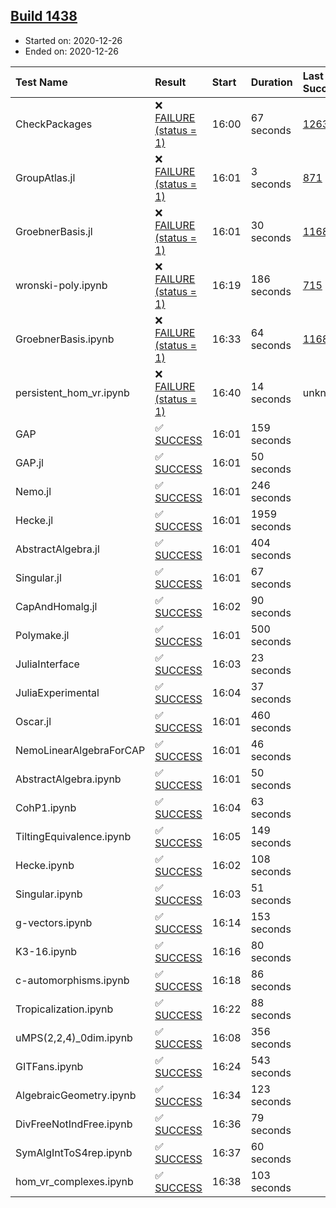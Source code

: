## [Build 1438](https://oscarci.mathematik.uni-kl.de/job/oscar-stable/1438/)

* Started on: 2020-12-26
* Ended on: 2020-12-26

| Test Name    | Result | Start | Duration | Last Success | First Failure |
|:-------------|:-------|:------|:---------|:-------------|:--------------|
| CheckPackages | ❌ [FAILURE (status = 1)](https://oscarci.mathematik.uni-kl.de/job/oscar-stable/1438/artifact/logs/build-1438/CheckPackages.log) | 16:00 | 67 seconds | [1263](https://oscarci.mathematik.uni-kl.de/job/oscar-stable/1263/) | [1264](https://oscarci.mathematik.uni-kl.de/job/oscar-stable/1264/) |
| GroupAtlas.jl | ❌ [FAILURE (status = 1)](https://oscarci.mathematik.uni-kl.de/job/oscar-stable/1438/artifact/logs/build-1438/GroupAtlas.jl.log) | 16:01 | 3 seconds | [871](https://oscarci.mathematik.uni-kl.de/job/oscar-stable/871/) | [872](https://oscarci.mathematik.uni-kl.de/job/oscar-stable/872/) |
| GroebnerBasis.jl | ❌ [FAILURE (status = 1)](https://oscarci.mathematik.uni-kl.de/job/oscar-stable/1438/artifact/logs/build-1438/GroebnerBasis.jl.log) | 16:01 | 30 seconds | [1168](https://oscarci.mathematik.uni-kl.de/job/oscar-stable/1168/) | [1169](https://oscarci.mathematik.uni-kl.de/job/oscar-stable/1169/) |
| wronski-poly.ipynb | ❌ [FAILURE (status = 1)](https://oscarci.mathematik.uni-kl.de/job/oscar-stable/1438/artifact/logs/build-1438/wronski-poly.ipynb.log) | 16:19 | 186 seconds | [715](https://oscarci.mathematik.uni-kl.de/job/oscar-stable/715/) | [716](https://oscarci.mathematik.uni-kl.de/job/oscar-stable/716/) |
| GroebnerBasis.ipynb | ❌ [FAILURE (status = 1)](https://oscarci.mathematik.uni-kl.de/job/oscar-stable/1438/artifact/logs/build-1438/GroebnerBasis.ipynb.log) | 16:33 | 64 seconds | [1168](https://oscarci.mathematik.uni-kl.de/job/oscar-stable/1168/) | [1169](https://oscarci.mathematik.uni-kl.de/job/oscar-stable/1169/) |
| persistent_hom_vr.ipynb | ❌ [FAILURE (status = 1)](https://oscarci.mathematik.uni-kl.de/job/oscar-stable/1438/artifact/logs/build-1438/persistent_hom_vr.ipynb.log) | 16:40 | 14 seconds | unknown | unknown |
| GAP | ✅ [SUCCESS](https://oscarci.mathematik.uni-kl.de/job/oscar-stable/1438/artifact/logs/build-1438/GAP.log) | 16:01 | 159 seconds |  |  |
| GAP.jl | ✅ [SUCCESS](https://oscarci.mathematik.uni-kl.de/job/oscar-stable/1438/artifact/logs/build-1438/GAP.jl.log) | 16:01 | 50 seconds |  |  |
| Nemo.jl | ✅ [SUCCESS](https://oscarci.mathematik.uni-kl.de/job/oscar-stable/1438/artifact/logs/build-1438/Nemo.jl.log) | 16:01 | 246 seconds |  |  |
| Hecke.jl | ✅ [SUCCESS](https://oscarci.mathematik.uni-kl.de/job/oscar-stable/1438/artifact/logs/build-1438/Hecke.jl.log) | 16:01 | 1959 seconds |  |  |
| AbstractAlgebra.jl | ✅ [SUCCESS](https://oscarci.mathematik.uni-kl.de/job/oscar-stable/1438/artifact/logs/build-1438/AbstractAlgebra.jl.log) | 16:01 | 404 seconds |  |  |
| Singular.jl | ✅ [SUCCESS](https://oscarci.mathematik.uni-kl.de/job/oscar-stable/1438/artifact/logs/build-1438/Singular.jl.log) | 16:01 | 67 seconds |  |  |
| CapAndHomalg.jl | ✅ [SUCCESS](https://oscarci.mathematik.uni-kl.de/job/oscar-stable/1438/artifact/logs/build-1438/CapAndHomalg.jl.log) | 16:02 | 90 seconds |  |  |
| Polymake.jl | ✅ [SUCCESS](https://oscarci.mathematik.uni-kl.de/job/oscar-stable/1438/artifact/logs/build-1438/Polymake.jl.log) | 16:01 | 500 seconds |  |  |
| JuliaInterface | ✅ [SUCCESS](https://oscarci.mathematik.uni-kl.de/job/oscar-stable/1438/artifact/logs/build-1438/JuliaInterface.log) | 16:03 | 23 seconds |  |  |
| JuliaExperimental | ✅ [SUCCESS](https://oscarci.mathematik.uni-kl.de/job/oscar-stable/1438/artifact/logs/build-1438/JuliaExperimental.log) | 16:04 | 37 seconds |  |  |
| Oscar.jl | ✅ [SUCCESS](https://oscarci.mathematik.uni-kl.de/job/oscar-stable/1438/artifact/logs/build-1438/Oscar.jl.log) | 16:01 | 460 seconds |  |  |
| NemoLinearAlgebraForCAP | ✅ [SUCCESS](https://oscarci.mathematik.uni-kl.de/job/oscar-stable/1438/artifact/logs/build-1438/NemoLinearAlgebraForCAP.log) | 16:01 | 46 seconds |  |  |
| AbstractAlgebra.ipynb | ✅ [SUCCESS](https://oscarci.mathematik.uni-kl.de/job/oscar-stable/1438/artifact/logs/build-1438/AbstractAlgebra.ipynb.log) | 16:01 | 50 seconds |  |  |
| CohP1.ipynb | ✅ [SUCCESS](https://oscarci.mathematik.uni-kl.de/job/oscar-stable/1438/artifact/logs/build-1438/CohP1.ipynb.log) | 16:04 | 63 seconds |  |  |
| TiltingEquivalence.ipynb | ✅ [SUCCESS](https://oscarci.mathematik.uni-kl.de/job/oscar-stable/1438/artifact/logs/build-1438/TiltingEquivalence.ipynb.log) | 16:05 | 149 seconds |  |  |
| Hecke.ipynb | ✅ [SUCCESS](https://oscarci.mathematik.uni-kl.de/job/oscar-stable/1438/artifact/logs/build-1438/Hecke.ipynb.log) | 16:02 | 108 seconds |  |  |
| Singular.ipynb | ✅ [SUCCESS](https://oscarci.mathematik.uni-kl.de/job/oscar-stable/1438/artifact/logs/build-1438/Singular.ipynb.log) | 16:03 | 51 seconds |  |  |
| g-vectors.ipynb | ✅ [SUCCESS](https://oscarci.mathematik.uni-kl.de/job/oscar-stable/1438/artifact/logs/build-1438/g-vectors.ipynb.log) | 16:14 | 153 seconds |  |  |
| K3-16.ipynb | ✅ [SUCCESS](https://oscarci.mathematik.uni-kl.de/job/oscar-stable/1438/artifact/logs/build-1438/K3-16.ipynb.log) | 16:16 | 80 seconds |  |  |
| c-automorphisms.ipynb | ✅ [SUCCESS](https://oscarci.mathematik.uni-kl.de/job/oscar-stable/1438/artifact/logs/build-1438/c-automorphisms.ipynb.log) | 16:18 | 86 seconds |  |  |
| Tropicalization.ipynb | ✅ [SUCCESS](https://oscarci.mathematik.uni-kl.de/job/oscar-stable/1438/artifact/logs/build-1438/Tropicalization.ipynb.log) | 16:22 | 88 seconds |  |  |
| uMPS(2,2,4)_0dim.ipynb | ✅ [SUCCESS](https://oscarci.mathematik.uni-kl.de/job/oscar-stable/1438/artifact/logs/build-1438/uMPS-2-2-4-_0dim.ipynb.log) | 16:08 | 356 seconds |  |  |
| GITFans.ipynb | ✅ [SUCCESS](https://oscarci.mathematik.uni-kl.de/job/oscar-stable/1438/artifact/logs/build-1438/GITFans.ipynb.log) | 16:24 | 543 seconds |  |  |
| AlgebraicGeometry.ipynb | ✅ [SUCCESS](https://oscarci.mathematik.uni-kl.de/job/oscar-stable/1438/artifact/logs/build-1438/AlgebraicGeometry.ipynb.log) | 16:34 | 123 seconds |  |  |
| DivFreeNotIndFree.ipynb | ✅ [SUCCESS](https://oscarci.mathematik.uni-kl.de/job/oscar-stable/1438/artifact/logs/build-1438/DivFreeNotIndFree.ipynb.log) | 16:36 | 79 seconds |  |  |
| SymAlgIntToS4rep.ipynb | ✅ [SUCCESS](https://oscarci.mathematik.uni-kl.de/job/oscar-stable/1438/artifact/logs/build-1438/SymAlgIntToS4rep.ipynb.log) | 16:37 | 60 seconds |  |  |
| hom_vr_complexes.ipynb | ✅ [SUCCESS](https://oscarci.mathematik.uni-kl.de/job/oscar-stable/1438/artifact/logs/build-1438/hom_vr_complexes.ipynb.log) | 16:38 | 103 seconds |  |  |
